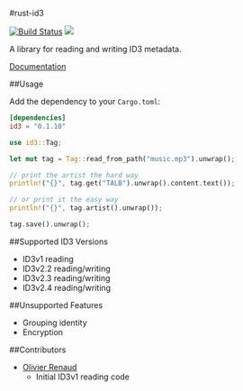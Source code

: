 #rust-id3 

[![Build Status](https://travis-ci.org/jameshurst/rust-id3.svg)](https://travis-ci.org/jameshurst/rust-id3)
[![](http://meritbadge.herokuapp.com/id3)](https://crates.io/crates/id3)

A library for reading and writing ID3 metadata.

[Documentation](http://jameshurst.github.io/rust-id3/)

##Usage

Add the dependency to your `Cargo.toml`:

```toml
[dependencies]
id3 = "0.1.10"
```

```rust
use id3::Tag;

let mut tag = Tag::read_from_path("music.mp3").unwrap();

// print the artist the hard way
println!("{}", tag.get("TALB").unwrap().content.text());

// or print it the easy way
println!("{}", tag.artist().unwrap());

tag.save().unwrap();
```

##Supported ID3 Versions

  * ID3v1 reading
  * ID3v2.2 reading/writing
  * ID3v2.3 reading/writing
  * ID3v2.4 reading/writing

##Unsupported Features

  * Grouping identity
  * Encryption

##Contributors

  * [Olivier Renaud](https://bitbucket.org/olivren) 
    * Initial ID3v1 reading code 

